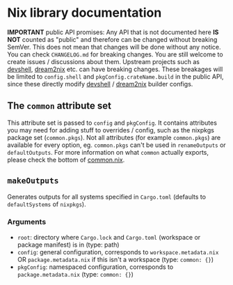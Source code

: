 # Nix library documentation

**IMPORTANT** public API promises:
Any API that is not documented here **IS NOT** counted as "public" and therefore can be changed without breaking SemVer.
This does not mean that changes will be done without any notice. You can check `CHANGELOG.md` for breaking changes.
You are still welcome to create issues / discussions about them.
Upstream projects such as [devshell], [dream2nix] etc. can have breaking changes.
These breakages will be limited to `config.shell` and `pkgConfig.crateName.build` in the public API, since these directly modify [devshell] / [dream2nix] builder configs.

## The `common` attribute set

This attribute set is passed to `config` and `pkgConfig`.
It contains attributes you may need for adding stuff to overrides / config, such as the nixpkgs package set (`common.pkgs`).
Not all attributes (for example `common.pkgs`) are available for every option, eg. `common.pkgs` can't be used in `renameOutputs` or `defaultOutputs`.
For more information on what `common` actually exports, please check the bottom of [common.nix](./src/common.nix).

## `makeOutputs`

Generates outputs for all systems specified in `Cargo.toml` (defaults to `defaultSystems` of `nixpkgs`).

### Arguments

- `root`: directory where `Cargo.lock` and `Cargo.toml` (workspace or package manifest) is in (type: path)
- `config`: general configuration, corresponds to `workspace.metadata.nix` OR `package.metadata.nix` if this isn't a workspace (type: `common: {}`)
- `pkgConfig`: namespaced configuration, corresponds to `package.metadata.nix` (type: `common: {}`)

[devshell]: https://github.com/numtide/devshell "devshell"
[dream2nix]: https://github.com/nix-community/dream2nix "dream2nix"
